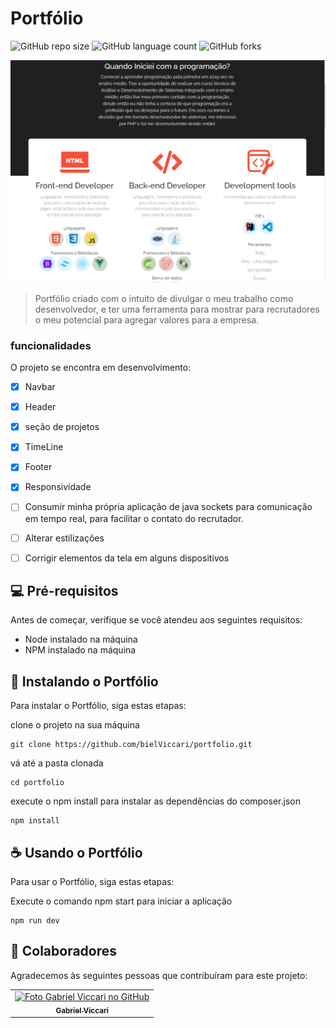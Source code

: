 # Portfólio
 
![GitHub repo size](https://img.shields.io/github/repo-size/bielViccari/portfolio)
![GitHub language count](https://img.shields.io/github/languages/count/bielViccari/portfolio)
![GitHub forks](https://img.shields.io/github/forks/bielViccari/portfolio)

<img src="portfolio.png" alt="Exemplo imagem">

> Portfólio criado com o intuito de divulgar o meu trabalho como desenvolvedor, e ter uma ferramenta para mostrar para recrutadores o meu potencial para agregar valores para a empresa.

### funcionalidades

O projeto se encontra em desenvolvimento:

- [x] Navbar
- [x] Header
- [x] seção de projetos
- [x] TimeLine
- [x] Footer
- [x] Responsividade
- [ ] Consumir minha própria aplicação de java sockets para comunicação em tempo real, para facilitar o contato do recrutador.
- [ ] Alterar estilizações
- [ ] Corrigir elementos da tela em alguns dispositivos
      


## 💻 Pré-requisitos

Antes de começar, verifique se você atendeu aos seguintes requisitos:

- Node instalado na máquina
- NPM instalado na máquina

## 🚀 Instalando o Portfólio

Para instalar o Portfólio, siga estas etapas:

clone o projeto na sua máquina
```
git clone https://github.com/bielViccari/portfolio.git
```

vá até a pasta clonada
```
cd portfolio
```


execute o npm install para instalar as dependências do composer.json
```
npm install
```


## ☕ Usando o Portfólio

Para usar o Portfólio, siga estas etapas:


Execute o comando npm start para iniciar a aplicação
```
npm run dev
```


## 🤝 Colaboradores

Agradecemos às seguintes pessoas que contribuíram para este projeto:

<table>
  <tr>
    <td align="center">
      <a href="#" title="defina o titulo do link">
        <img src="https://avatars.githubusercontent.com/u/87938998?v=4" width="100px;" alt="Foto Gabriel Viccari no GitHub"/><br>
        <sub>
          <b>Gabriel Viccari</b>
        </sub>
      </a>
    </td>
  </tr>
